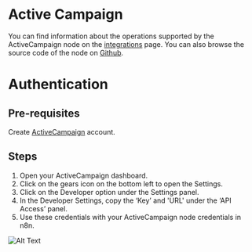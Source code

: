 # Active Campaign
You can find information about the operations supported by the ActiveCampaign node on the [integrations](https://n8n.io/integrations/n8n-nodes-base.activeCampaign) page. You can also browse the source code of the node on [Github](https://github.com/n8n-io/n8n/tree/master/packages/nodes-base/nodes/ActiveCampaign).

# Authentication

## Pre-requisites

Create [ActiveCampaign](https://www.activecampaign.com/) account.

## Steps

1. Open your ActiveCampaign dashboard.
2. Click on the gears icon on the bottom left to open the Settings.
3. Click on the Developer option under the Settings panel. 
4. In the Developer Settings, copy the ‘Key’ and 'URL' under the ‘API Access’ panel.
5. Use these credentials with your ActiveCampaign node credentials in n8n.


![Alt Text](https://i.imgur.com/kecCOfr.gif) 


